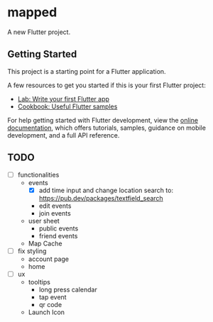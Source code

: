 # mapped

A new Flutter project.

## Getting Started

This project is a starting point for a Flutter application.

A few resources to get you started if this is your first Flutter project:

- [Lab: Write your first Flutter app](https://docs.flutter.dev/get-started/codelab)
- [Cookbook: Useful Flutter samples](https://docs.flutter.dev/cookbook)

For help getting started with Flutter development, view the
[online documentation](https://docs.flutter.dev/), which offers tutorials,
samples, guidance on mobile development, and a full API reference.


## TODO
- [ ] functionalities
    * events
        * [x] add time input and change location search to: https://pub.dev/packages/textfield_search
        * edit events
        * join events
    * user sheet
        * public events
        * friend events
    * Map Cache
- [ ] fix styling
    * account page
    * home
- [ ] ux
     * tooltips
        * long press calendar
        * tap event
        * qr code
     * Launch Icon
